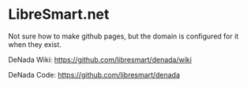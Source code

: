 # LibreSmart.net

Not sure how to make github pages, but the domain is configured for it when they exist.

DeNada Wiki: https://github.com/libresmart/denada/wiki

DeNada Code: https://github.com/libresmart/denada
